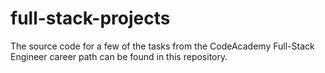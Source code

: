 # full-stack-projects

The source code for a few of the tasks from the CodeAcademy Full-Stack Engineer career path can be found in this repository.